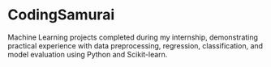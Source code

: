 # CodingSamurai
Machine Learning projects completed during my internship, demonstrating practical experience with data preprocessing, regression, classification, and model evaluation using Python and Scikit-learn.

